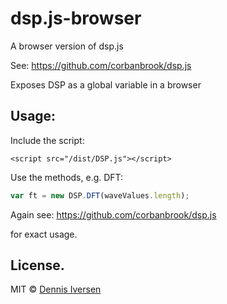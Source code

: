 # dsp.js-browser

A browser version of dsp.js 

See: https://github.com/corbanbrook/dsp.js

Exposes DSP as a global variable in a browser

## Usage: 

Include the script: 

    <script src="/dist/DSP.js"></script>

Use the methods, e.g. DFT: 

~~~js
var ft = new DSP.DFT(waveValues.length);
~~~

Again see: https://github.com/corbanbrook/dsp.js

for exact usage. 

## License. 

MIT © [Dennis Iversen](https://github.com/diversen)

